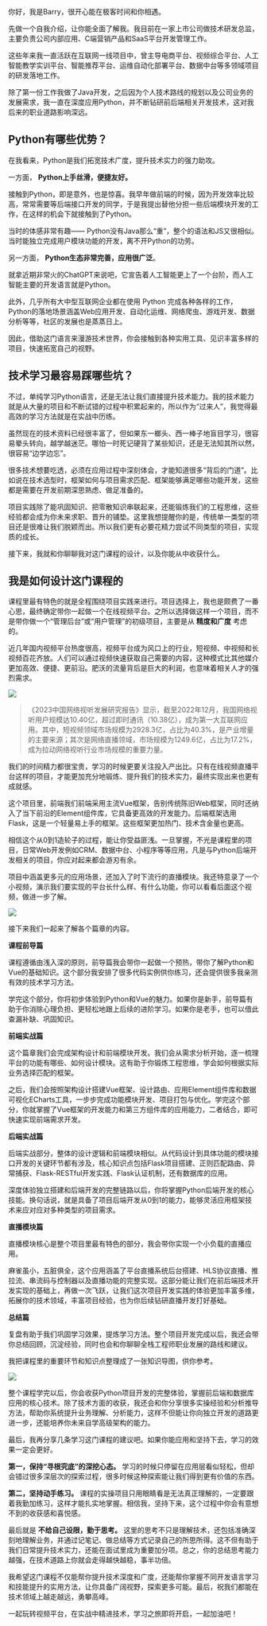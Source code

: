 你好，我是Barry，很开心能在极客时间和你相遇。

先做一个自我介绍，让你能全面了解我。我目前在一家上市公司做技术研发总监，主要负责公司内部应用、C端营销产品和SaaS平台开发管理工作。

这些年来我一直活跃在互联网一线项目中，曾主导电商平台、视频综合平台、人工智能教学实训平台、智能推荐平台、运维自动化部署平台、数据中台等多领域项目的研发落地工作。

除了第一份工作我做了Java开发，之后因为个人技术路线的规划以及公司业务的发展需求，我一直在深度应用Python，并不断钻研前后端相关开发技术，这对我后来的职业道路影响深远。

## Python有哪些优势？

在我看来，Python是我们拓宽技术广度，提升技术实力的强力助攻。

一方面， **Python上手丝滑，便捷友好。**

接触到Python，即是意外，也是惊喜。我早年做前端的时候，因为开发效率比较高，常常需要等后端接口开发的同学，于是我提出替他分担一些后端模块开发的工作，在这样的机会下就接触到了Python。

当时的体感非常有趣—— Python没有Java那么“重”，整个的语法和JS又很相似。当时能独立完成用户模块功能的开发，离不开Python的功劳。

另一方面， **Python生态非常完善，应用很广泛**。

就拿近期非常火的ChatGPT来说吧，它宣告着人工智能更上了一个台阶，而人工智能主要的开发语言就是Python。

此外，几乎所有大中型互联网企业都在使用 Python 完成各种各样的工作，Python的落地场景涵盖Web应用开发、自动化运维、网络爬虫、游戏开发、数据分析等等，社区的发展也是蒸蒸日上。

因此，借助这门语言来漫游技术世界，你会接触到各种实用工具、见识丰富多样的项目，快速拓宽自己的视野。

## 技术学习最容易踩哪些坑？

不过，单纯学习Python语言，还是无法让我们直接提升技术能力。我的技术能力就是从大量的项目和不断试错的过程中积累起来的，所以作为“过来人”，我觉得最高效的学习方法就是在实战中历练。

虽然现在的技术资料已经很丰富了，但如果东一榔头、西一棒子地盲目学习，很容易晕头转向，越学越迷茫。哪怕一时死记硬背了某些知识，还是无法知其所以然，很容易“边学边忘”。

很多技术想要吃透，必须在应用过程中深刻体会，才能知道很多“背后的门道”。比如说在技术选型时，框架如何与项目需求匹配、框架能够满足哪些功能开发，这些都是需要在开发前期深思熟虑、做足准备的。

项目实践除了能巩固知识、把零散知识串联起来，还能锻炼我们的工程思维，这些经验都会成为你未来求职、晋升的铺垫。这里我想提醒你的是，传统单一类型的项目还是很难让我们脱颖而出。所以我们更有必要花精力尝试不同类型的项目，实现质的成长。

接下来，我就和你聊聊我对这门课程的设计，以及你能从中收获什么。

## 我是如何设计这门课程的

课程里最有特色的就是全程围绕项目实践来进行。项目选择上，我也是颇费了一番心思，最终确定带你一起做一个在线视频平台。之所以选择做这样一个项目，而不是带你做一个“管理后台”或“用户管理”的初级项目，主要是从 **精度和广度** 考虑的。

近几年国内视频平台热度很高，视频平台成为风口上的行业，短视频、中视频和长视频百花齐放。人们可以通过视频快速获取自己需要的内容，这种模式比其他媒介更加高效、便捷、更前沿。肥沃的流量背后是巨大的利润，也意味着相关人才的强烈需求。

![](https://static001.geekbang.org/resource/image/b2/05/b2e4b6d306d6817dc4d2482c16b82805.jpg?wh=1973x781)

> 《2023中国网络视听发展研究报告》显示，截至2022年12月，我国网络视听用户规模达10.40亿，超过即时通讯（10.38亿），成为第一大互联网应用。其中，短视频领域市场规模为2928.3亿，占比为40.3%，是产业增量的主要来源；其次是网络直播领域，市场规模为1249.6亿，占比为17.2%，成为拉动网络视听行业市场规模的重要力量。

我们的时间精力都很宝贵，学习的时候更要关注投入产出比。只有在线视频直播平台这样的项目，才能更加充分地锻炼、提升我们的技术实力，最终实现出来也更有成就感。

这个项目里，前端我们前端采用主流Vue框架，告别传统陈旧Web框架，同时还纳入了当下前沿的Element组件库，它具备更高效的开发能力。后端框架选用Flask，这是一个轻量易上手的框架。这些框架更加热门、技术含金量也更高。

相信这个从0到1造轮子的过程，能让你受益匪浅。一旦掌握，不光是课程里的项目，日常Web开发例如CRM、数据中台、小程序等等应用，凡是与Python后端开发相关的项目，你应对起来都会游刃有余。

项目中涵盖更多元的应用场景，还加入了时下流行的直播模块。我还特意录了一个小视频，演示我们要实现的平台长什么样、有什么功能，你可以看看后面这个视频，做进一步了解。

![](https://static001.geekbang.org/resource/image/b3/2f/b31840f68628af9f3398eb3b12ee782f.jpg?wh=1920x1082)

接下来我们一起来了解各个篇章的内容。

**课程前导篇**

课程遵循由浅入深的原则，前导篇我会带你一起做一个预热，带你了解Python和Vue的基础知识。这个部分我安排了很多代码实例供你练习，还会提供很多我亲测有效的技术学习方法。

学完这个部分，你将初步体验到Python和Vue的魅力。如果你是新手，前导篇有助于你消除心理负担、更轻松地跟上后续的进阶学习。如果你是老手，也可以借此查漏补缺、巩固知识。

**前端实战篇**

这个篇章我们会完成架构设计和前端模块开发。我们会从需求分析开始，逐一梳理平台的功能有哪些、如何设计模块。这有助于你锻炼工程思维，学会如何根据实际业务选择匹配的框架。

之后，我们会按照架构设计搭建Vue框架、设计路由、应用Element组件库和数据可视化ECharts工具，一步步完成功能模块开发、项目打包与优化。学完这个部分，你就掌握了Vue框架的开发能力和第三方组件库的应用能力，二者结合，即可快速实现前端需求开发。

**后端实战篇**

后端实战部分，整体的设计逻辑和前端模块相似。从代码设计到具体功能的模块接口开发的关键环节都有涉及，核心知识点包括Flask项目搭建、正则匹配路由、异常捕获、Flask-RESTful开发实践、Flask认证机制，还有数据库的应用。

深度体验独立搭建和后端开发的完整链路以后，你将掌握Python后端开发的核心技能。换句话说，就是具备了项目后端开发从0到1的能力，能够灵活应用框架技术来应对应对多种类型的项目需求。

**直播模块篇**

直播模块核心是整个项目里最有特色的部分，我会带你实现一个小负载的直播应用。

麻雀虽小，五脏俱全，这个应用涵盖了平台直播系统后台搭建、HLS协议直播、推拉流、串流码与控制器以及直播功能的完整实现。这部分能让我们在前后端技术开发实现的基础上，再做一次飞跃，让我们这次项目开发实践的体验更加丰富多维，拓展你的技术领域，丰富项目经验，也为你后续钻研直播开发打好基础。

**总结篇**

复盘有助于我们巩固学习效果，提炼学习方法。整个项目开发完成以后，我还会带你总结回顾，沉淀经验，同时也会和你聊聊全栈工程师职业发展的路线和建议。

我把课程里的重要环节和知识点整理成了一张知识导图，供你参考。

![](https://static001.geekbang.org/resource/image/bd/c6/bdcf94b3799f88322c76f65b535c08c6.jpg?wh=5000x3453)

整个课程学完以后，你会收获Python项目开发的完整体验，掌握前后端和数据库应用的核心技术。除了技术方面的收获，我还会和你分享很多实操经验和分析推导方法，帮助你系统提升业务理解、分析能力，这样不但能让你向独立开发的道路更进一步，还能培养你未来自学高级架构的能力。

最后，我再分享几条学习这门课程的建议吧。如果你能应用和坚持下去，学习的效果一定会更好。

**第一，保持“寻根究底”的深挖心态。** 学习的时候只停留在应用层看似轻松，但却会错过很多深层次的探索过程，很多时候这种探索能让我们得到更有价值的东西。

**第二，坚持动手练习。** 课程的实操项目只用眼睛看是无法真正理解的，一定要跟着我勤加练习，这样才能扎实地掌握。相信我，坚持下来，这个过程中你会有意想不到的收获感和喜悦感。

最后就是 **不给自己设限，勤于思考。** 这里的思考不只是理解技术，还包括准确深刻地理解业务，并通过记笔记、做总结等方式记录自己的所思所得。这不但有助于我们日常提升技术实力，还能在面试里成为重要加分项。总之，你的总结思考能力越强，在技术道路上你就会走得越快越稳，事半功倍。

我希望这门课程不仅能帮你提升技术深度和广度，还能帮你掌握不同开发语言学习和技能提升的实用方法，让你具备广阔视野，探索更多可能。最后，祝我们都能在技术领域上越走越远，勇攀高峰。

一起玩转视频平台，在实战中精进技术，学习之旅即将开启，一起加油吧！